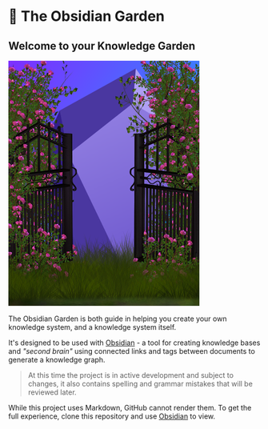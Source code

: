 # 🌱 The Obsidian Garden

## Welcome to your Knowledge Garden

![The Knowledge Garden](.github/the-knowledge-garden.png)

The Obsidian Garden is both guide in helping you create your own knowledge system, and a knowledge system itself.

It's designed to be used with [Obsidian](https://obsidian.md) - a tool for creating knowledge bases and *"second brain"* using connected links and tags between documents to generate a knowledge graph.

> At this time the project is in active development and subject to changes, it also contains spelling and grammar mistakes that will be reviewed later.

While this project uses Markdown, GitHub cannot render them.  To get the full experience, clone this repository and use [Obsidian](https://obsidian.md) to view.

